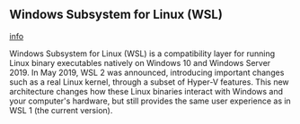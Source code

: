 ## Windows Subsystem for Linux (WSL)
[info](https://docs.microsoft.com/en-us/windows/wsl/)

Windows Subsystem for Linux (WSL) is a compatibility layer for running Linux binary executables natively on Windows 10 and Windows Server 2019. In May 2019, WSL 2 was announced, introducing important changes such as a real Linux kernel, through a subset of Hyper-V features. This new architecture changes how these Linux binaries interact with Windows and your computer's hardware, but still provides the same user experience as in WSL 1 (the current version).